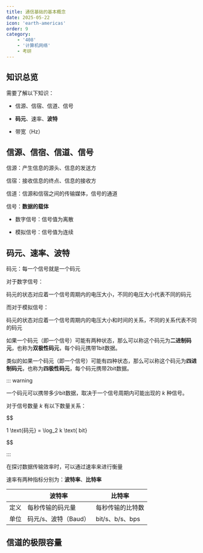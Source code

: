 ```yaml
---
title: 通信基础的基本概念
date: 2025-05-22
icon: 'earth-americas'
order: 9
category: 
    - '408'
    - '计算机网络'
    - 考研
---
```


## 知识总览

需要了解以下知识：

- 信源、信宿、信道、信号

- **码元**、速率、**波特**

- 带宽（Hz）

## 信源、信宿、信道、信号

信源：产生信息的源头、信息的发送方

信宿：接收信息的终点、信息的接收方

信道：信源和信宿之间的传输媒体，信号的通道

信号：**数据的载体**

- 数字信号：信号值为离散

- 模拟信号：信号值为连续

## 码元、速率、波特

码元：每一个信号就是一个码元

对于数字信号：

码元的状态对应着一个信号周期内的电压大小，不同的电压大小代表不同的码元

而对于模拟信号：

码元的状态对应着一个信号周期内的电压大小和时间的关系，不同的关系代表不同的码元

如果一个码元（即一个信号）可能有两种状态，那么可以称这个码元为**二进制码元**，也称为**双极性码元**，每个码元携带1bit数据。

类似的如果一个码元（即一个信号）可能有四种状态，那么可以称这个码元为**四进制码元**，也称为**四极性码元**，每个码元携带2bit数据。

::: warning 

一个码元可以携带多少bit数据，取决于一个信号周期内可能出现的 $k$ 种信号。

对于信号数量 $k$ 有以下数量关系：

$$

1 \text{码元} = \log_2 k \text{ bit}

$$

:::

在探讨数据传输效率时，可以通过速率来进行衡量

速率有两种指标分别为：**波特率**、**比特率**

|    | 波特率 | 比特率 |
| -- | ------ | ------ |
| 定义 | 每秒传输的码元量 | 每秒传输的比特数 |
| 单位 | 码元/s、波特（Baud） | bit/s、b/s、bps |

## 信道的极限容量

